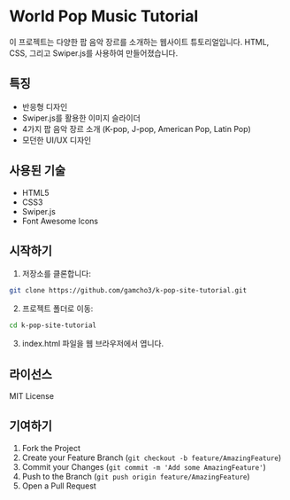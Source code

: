 # World Pop Music Tutorial

이 프로젝트는 다양한 팝 음악 장르를 소개하는 웹사이트 튜토리얼입니다. HTML, CSS, 그리고 Swiper.js를 사용하여 만들어졌습니다.

## 특징

- 반응형 디자인
- Swiper.js를 활용한 이미지 슬라이더
- 4가지 팝 음악 장르 소개 (K-pop, J-pop, American Pop, Latin Pop)
- 모던한 UI/UX 디자인

## 사용된 기술

- HTML5
- CSS3
- Swiper.js
- Font Awesome Icons

## 시작하기

1. 저장소를 클론합니다:
```bash
git clone https://github.com/gamcho3/k-pop-site-tutorial.git
```

2. 프로젝트 폴더로 이동:
```bash
cd k-pop-site-tutorial
```

3. index.html 파일을 웹 브라우저에서 엽니다.

## 라이선스

MIT License

## 기여하기

1. Fork the Project
2. Create your Feature Branch (`git checkout -b feature/AmazingFeature`)
3. Commit your Changes (`git commit -m 'Add some AmazingFeature'`)
4. Push to the Branch (`git push origin feature/AmazingFeature`)
5. Open a Pull Request